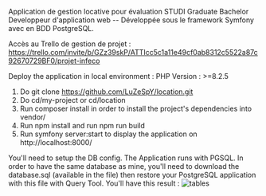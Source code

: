 Application de gestion locative pour évaluation STUDI Graduate Bachelor Developpeur d'application web
-- Développée sous le framework Symfony avec en BDD PostgreSQL.

Accès au Trello de gestion de projet : https://trello.com/invite/b/GZz39skP/ATTIcc5c1a11e49cf0ab8312c5522a87c92670729BF0/projet-infeco

Deploy the application in local environment :
PHP Version : >=8.2.5
1. Do git clone https://github.com/LuZeSpY/location.git 
2. Do cd/my-project or cd/location
3. Run composer install in order to install the project's dependencies into vendor/
4. Run npm install and run npm run build
4. Run symfony server:start to display the application on http://localhost:8000/

You'll need to setup the DB config.
The Application runs with PGSQL.
In order to have the same database as mine, you'll need to download the database.sql (available in the file) then restore your PostgreSQL application with this file with Query Tool.
You'll have this result : 
![tables](https://github.com/LuZeSpY/location/assets/58334358/8c39b715-42d1-4af0-9d4f-35b704beb969)
